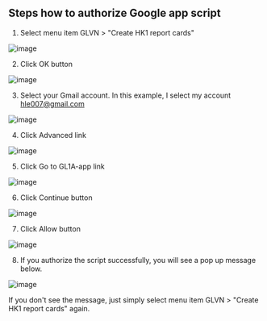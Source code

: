 ## Steps how to authorize Google app script

1. Select menu item GLVN > "Create HK1 report cards"

![image](https://github.com/hungple/GLVN-database/assets/25112201/483949d7-69c0-437b-8b58-d7e108f11a4a)


2. Click OK button

![image](https://github.com/hungple/GLVN-database/assets/25112201/979c0962-2402-42a4-8225-159b44d0191e)


3. Select your Gmail account. In this example, I select my account hle007@gmail.com

![image](https://github.com/hungple/GLVN-database/assets/25112201/86dd75ca-feea-4663-905f-832cf6bf7c71)


4. Click Advanced link

![image](https://github.com/hungple/GLVN-database/assets/25112201/6657b083-4720-4486-9a6e-922a70e9fa8a)


5. Click Go to GL1A-app link

![image](https://github.com/hungple/GLVN-database/assets/25112201/30482a78-6a6b-4d2b-a353-8a72738a35b3)


6. Click Continue button

![image](https://github.com/hungple/GLVN-database/assets/25112201/4f6dcc63-1500-4853-9b7c-06530a279fde)


7. Click Allow button

![image](https://github.com/hungple/GLVN-database/assets/25112201/8d12d04d-d42a-433e-879b-09d2a558d993)


8. If you authorize the script successfully, you will see a pop up message below.

![image](https://github.com/hungple/GLVN-database/assets/25112201/6614eda7-fcee-4feb-8fcd-346240ea5f1e)

If you don't see the message, just simply select menu item GLVN > "Create HK1 report cards" again.
